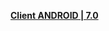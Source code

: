 **[ Client ANDROID | 7.0 ](https://bundle.bh3.com/ptpublic/rel/20230925103219_8WqdhyRJLpCQJNBY/CPS/20230920-235123-gf_android_ota-versions-v7_0-RePromise_to_Luna_gw.apk)**
